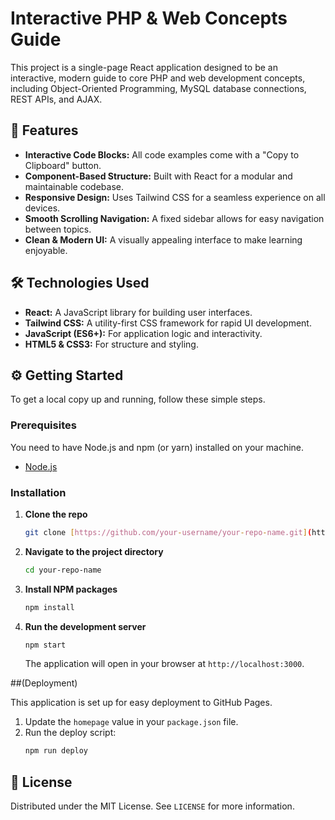 # Interactive PHP & Web Concepts Guide

This project is a single-page React application designed to be an interactive, modern guide to core PHP and web development concepts, including Object-Oriented Programming, MySQL database connections, REST APIs, and AJAX.

## 🚀 Features

-   **Interactive Code Blocks:** All code examples come with a "Copy to Clipboard" button.
-   **Component-Based Structure:** Built with React for a modular and maintainable codebase.
-   **Responsive Design:** Uses Tailwind CSS for a seamless experience on all devices.
-   **Smooth Scrolling Navigation:** A fixed sidebar allows for easy navigation between topics.
-   **Clean & Modern UI:** A visually appealing interface to make learning enjoyable.

## 🛠️ Technologies Used

-   **React:** A JavaScript library for building user interfaces.
-   **Tailwind CSS:** A utility-first CSS framework for rapid UI development.
-   **JavaScript (ES6+):** For application logic and interactivity.
-   **HTML5 & CSS3:** For structure and styling.

## ⚙️ Getting Started

To get a local copy up and running, follow these simple steps.

### Prerequisites

You need to have Node.js and npm (or yarn) installed on your machine.
* [Node.js](https://nodejs.org/)

### Installation

1.  **Clone the repo**
    ```sh
    git clone [https://github.com/your-username/your-repo-name.git](https://github.com/your-username/your-repo-name.git)
    ```
2.  **Navigate to the project directory**
    ```sh
    cd your-repo-name
    ```
3.  **Install NPM packages**
    ```sh
    npm install
    ```
4.  **Run the development server**
    ```sh
    npm start
    ```
    The application will open in your browser at `http://localhost:3000`.

##(Deployment)

This application is set up for easy deployment to GitHub Pages.

1.  Update the `homepage` value in your `package.json` file.
2.  Run the deploy script:
    ```sh
    npm run deploy
    ```

## 📄 License

Distributed under the MIT License. See `LICENSE` for more information.
